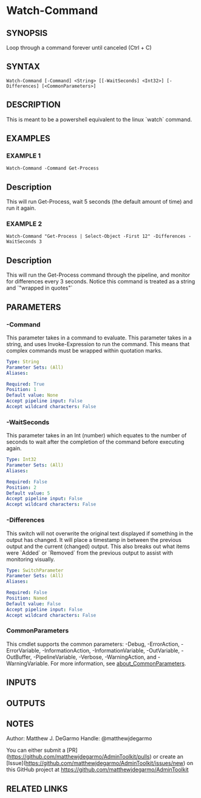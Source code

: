 # Watch-Command

## SYNOPSIS
Loop through a command forever until canceled (Ctrl + C)

## SYNTAX

```
Watch-Command [-Command] <String> [[-WaitSeconds] <Int32>] [-Differences] [<CommonParameters>]
```

## DESCRIPTION
This is meant to be a powershell equivalent to the linux \`watch\` command.

## EXAMPLES

### EXAMPLE 1
```
Watch-Command -Command Get-Process
```

Description
-----------
This will run Get-Process, wait 5 seconds (the default amount of time) and run it again.

### EXAMPLE 2
```
Watch-Command "Get-Process | Select-Object -First 12" -Differences -WaitSeconds 3
```

Description
-----------
This will run the Get-Process command through the pipeline, and monitor for differences every 3 seconds.
Notice this command is treated as a string and \`"wrapped in quotes"\`

## PARAMETERS

### -Command
This parameter takes in a command to evaluate.
This parameter takes in a string, and uses Invoke-Expression to run the command.
This means that complex commands must be wrapped within quotation marks.

```yaml
Type: String
Parameter Sets: (All)
Aliases:

Required: True
Position: 1
Default value: None
Accept pipeline input: False
Accept wildcard characters: False
```

### -WaitSeconds
This parameter takes in an Int (number) which equates to the number of seconds to wait after the completion of the command before executing again.

```yaml
Type: Int32
Parameter Sets: (All)
Aliases:

Required: False
Position: 2
Default value: 5
Accept pipeline input: False
Accept wildcard characters: False
```

### -Differences
This switch will not overwrite the original text displayed if something in the output has changed.
It will place a timestamp in between the previous output and the current (changed) output.
This also breaks out what items were \`Added\` or \`Removed\` from the previous output to assist with monitoring visually.

```yaml
Type: SwitchParameter
Parameter Sets: (All)
Aliases:

Required: False
Position: Named
Default value: False
Accept pipeline input: False
Accept wildcard characters: False
```

### CommonParameters
This cmdlet supports the common parameters: -Debug, -ErrorAction, -ErrorVariable, -InformationAction, -InformationVariable, -OutVariable, -OutBuffer, -PipelineVariable, -Verbose, -WarningAction, and -WarningVariable. For more information, see [about_CommonParameters](http://go.microsoft.com/fwlink/?LinkID=113216).

## INPUTS

## OUTPUTS

## NOTES
Author: Matthew J.
DeGarmo
Handle: @matthewjdegarmo

You can either submit a \[PR\](https://github.com/matthewjdegarmo/AdminToolkit/pulls)
    or create an \[Issue\](https://github.com/matthewjdegarmo/AdminToolkit/issues/new)
    on this GitHub project at https://github.com/matthewjdegarmo/AdminToolkit

## RELATED LINKS
